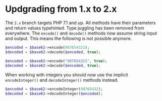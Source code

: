 # Updgrading from 1.x to 2.x

The `2.x` branch targets PHP 7.1 and up. All methods have their parameters and return values typehinted. Type juggling has been removed from everywhere. The `encode()` and `decode()` methods now assume string input and output. This means the following is not possible anymore.

```php
$encoded = $base62->encode(987654321);
$decoded = $base62->decode($encoded, true);
```

```php
$encoded = $base62->encode("987654321", true);
$decoded = $base62->decode($encoded, true);
```

When working with integers you should now use the implicit `encodeInteger()` and `decodeInteger()` methods instead.

```php
$encoded = $base62->encodeInteger(98765432);
$decoded = $base62->decodeInteger($encoded);
```
